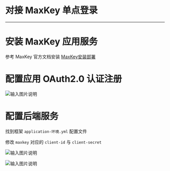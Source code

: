 # 对接 MaxKey 单点登录
- - -

# 安装 MaxKey 应用服务

参考 MaxKey 官方文档安装 [MaxKey安装部署](http://www.maxkey.top/doc/docs/intro/)

# 配置应用 OAuth2.0 认证注册

![输入图片说明](https://foruda.gitee.com/images/1693377802128677240/0927270a_1766278.png "屏幕截图")

# 配置后端服务

找到框架 `application-环境.yml` 配置文件

修改 `maxkey` 对应的 `client-id` 与 `client-secret`

![输入图片说明](https://foruda.gitee.com/images/1693378118762354596/2f02c8a3_1766278.png "屏幕截图")

![输入图片说明](https://foruda.gitee.com/images/1693378168538263792/24476d2a_1766278.png "屏幕截图")
